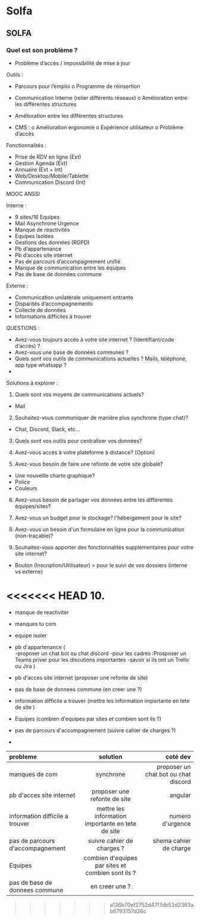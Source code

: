 # Solfa

## SOLFA

### Quel est son problème ?

- Problème d’accès / impossibilité de mise à jour

Outils :

- Parcours pour l’emploi
  o Programme de réinsertion

- Communication Interne (relier différents réseaux)
  o Amélioration entre les différentes structures

- Amélioration entre les différentes structures

- CMS :
  o Amélioration ergonomie
  o Expérience utilisateur
  o Problème d’accès

Fonctionnalités :

- Prise de RDV en ligne (Ext)
- Gestion Agenda (Ext)
- Annuaire (Ext + Int)
- Web/Desktop/Mobile/Tablette
- Communication Discord (Int)

MOOC ANSSI

Interne :

- 9 sites/16 Equipes
- Mail Asynchrone Urgence
- Manque de réactivités
- Equipes Isolées
- Gestions des données (RGPD)
- Pb d’appartenance
- Pb d’accès site internet
- Pas de parcours d’accompagnement unifié
- Manque de communication entre les équipes
- Pas de base de données commune

Externe :

- Communication unilatérale uniquement entrante
- Disparités d’accompagnements
- Collecte de données
- Informations difficiles à trouver

QUESTIONS :

- Avez-vous toujours accès à votre site internet ? (Identifiant/code d’accès) ?
- Avez-vous une base de données communes ?
- Quels sont vos outils de communications actuelles ? Mails, téléphone, app type whatsapp ?
-

Solutions à explorer :

1. Quels sont vos moyens de communications actuels?

- Mail

2. Souhaitez-vous communiquer de manière plus synchrone (type chat)?

- Chat, Discord, Slack, etc...

3. Quels sont vos outils pour centraliser vos données?

4. Avez-vous accès à votre plateforme à distance? (Option)

5. Avez-vous besoin de faire une refonte de votre site globale?

- Une nouvellle charte graphique?
- Police
- Couleurs

6. Avez-vous besoin de partager vos données entre les différentes équipes/sites?

7. Avez-vous un budget pour le stockage? l'hébergement pour le site?

8. Avez-vous un besoin d'un formulaire en ligne pour la communication (non-traçable)?

9. Souhaitez-vous apporter des fonctionnalités supplémentaires pour votre site internet?

- Bouton (Inscription/Utilisateur) > pour le suivi de vos dossiers (interne vs externe)

<<<<<<< HEAD
10.
=======



- manque de reactiviter
- manques tu com
- equipe isoler
- pb d'appartenance
(    
    -proposer un chat bot ou chat discord 
    -pour les cadres :Prosposer un Teams priver pour les discutions        importantes
    -savoir si ils ont un Trello ou Jira 
)

- pb d'acces site internet
(proposer une refonte de site)

- pas de base de donnees commune 
(en creer une ?)

- information difficile a trouver 
(mettre les information importante en tete de site )

- Equipes 
(combien d'equipes par sites et combien sont ils ?)

- pas de parcours d'accompagnement 
(suivre cahier de charges ?)

- 
| probleme  |solution | coté dev |
|:------------|:-------------:|-------------:|
| manques de com  | synchrone  | proposer un chat bot ou chat discord |
|pb d'acces site internet|  proposer une refonte de site |      angular     |
|information difficile a trouver |mettre les information importante en tete de site |     numero d'urgence    |
|pas de parcours d'accompagnement | suivre cahier de charges ?|   shema cahier de charge  |
|Equipes|combien d'equipes par sites et combien sont ils ?|   |
|pas de base de donnees commune |en creer une ?|   |
>>>>>>> a136b70ef2752d47f7db52d2363ab6793157d26c
